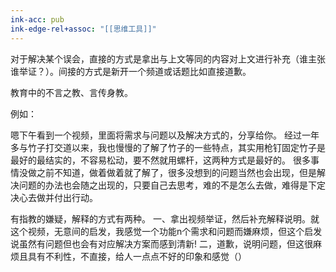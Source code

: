 ```yaml
---
ink-acc: pub
ink-edge-rel+assoc: "[[思维工具]]"
---
```


对于解决某个误会，直接的方式是拿出与上文等同的内容对上文进行补充（谁主张谁举证？）。间接的方式是新开一个频道或话题比如直接道歉。

教育中的不言之教、言传身教。

例如：

嗯下午看到一个视频，里面将需求与问题以及解决方式的，分享给你。
经过一年多与竹子打交道以来，我也慢慢的了解了竹子的一些特点，其实用枪钉固定竹子是最好的最结实的，不容易松动，要不然就用螺杆，这两种方式是最好的。  很多事情没做之前不知道，做着做着就了解了，很多没想到的问题当然也会出现，但是解决问题的办法也会随之出现的，只要自己去思考，难的不是怎么去做，难得是下定决心去做并付出行动。

有指教的嫌疑，解释的方式有两种。
一、拿出视频举证，然后补充解释说明。就这个视频，无意间的启发，我感觉一个功能n个需求和问题而嫌麻烦，但这个启发说虽然有问题但也会有对应解决方案而感到清新!
二，道歉，说明问题，但这很麻烦且具有不利性，不直接，给人一点点不好的印象和感觉（）